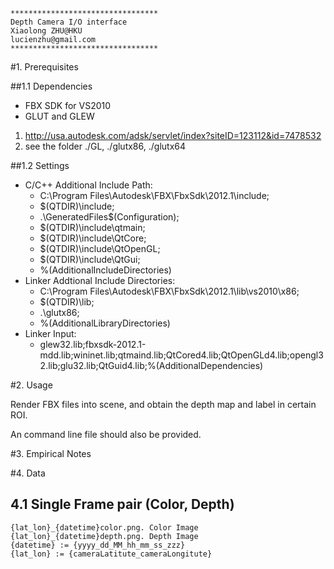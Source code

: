 	*********************************
	Depth Camera I/O interface
	Xiaolong ZHU@HKU
	lucienzhu@gmail.com
	*********************************

#1. Prerequisites


##1.1 Dependencies

* FBX SDK for VS2010
* GLUT and GLEW

1. http://usa.autodesk.com/adsk/servlet/index?siteID=123112&id=7478532
2. see the folder ./GL, ./glutx86, ./glutx64

##1.2 Settings

* C/C++ Additional Include Path: 
	* C:\Program Files\Autodesk\FBX\FbxSdk\2012.1\include;
	* $(QTDIR)\include;
	* .\GeneratedFiles\$(Configuration);
	* $(QTDIR)\include\qtmain;
	* $(QTDIR)\include\QtCore;
	* $(QTDIR)\include\QtOpenGL;
	* $(QTDIR)\include\QtGui;
	* %(AdditionalIncludeDirectories)
* Linker Addtional Include Directories:
	* C:\Program Files\Autodesk\FBX\FbxSdk\2012.1\lib\vs2010\x86;
	* $(QTDIR)\lib;
	* .\glutx86;
	* %(AdditionalLibraryDirectories)
* Linker Input:
	* glew32.lib;fbxsdk-2012.1-mdd.lib;wininet.lib;qtmaind.lib;QtCored4.lib;QtOpenGLd4.lib;opengl32.lib;glu32.lib;QtGuid4.lib;%(AdditionalDependencies)

#2. Usage

Render FBX files into scene, and obtain the depth map and label in certain ROI.

An command line file should also be provided.

#3. Empirical Notes

#4. Data

## 4.1 Single Frame pair (Color, Depth)

	{lat_lon}_{datetime}color.png. Color Image
	{lat_lon}_{datetime}depth.png. Depth Image
	{datetime} := {yyyy_dd_MM_hh_mm_ss_zzz}
	{lat_lon} := {cameraLatitute_cameraLongitute}
